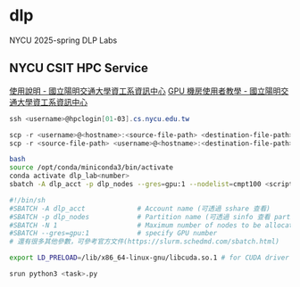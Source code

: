 # dlp
NYCU 2025-spring DLP Labs


## NYCU CSIT HPC Service

[使用說明 - 國立陽明交通大學資工系資訊中心](https://it.cs.nycu.edu.tw/workstation-guide)
[GPU 機房使用者教學 - 國立陽明交通大學資工系資訊中心](https://it.cs.nycu.edu.tw/gpu-room-tutor#)

```powershell
ssh <username>@hpclogin[01-03].cs.nycu.edu.tw
```

```powershell
scp -r <username>@<hostname>:<source-file-path> <destination-file-path>
scp -r <source-file-path> <username>@<hostname>:<destination-file-path>
```

```bash
bash
source /opt/conda/miniconda3/bin/activate
conda activate dlp_lab<number>
sbatch -A dlp_acct -p dlp_nodes --gres=gpu:1 --nodelist=cmpt100 <script>.sh
```

```sh
#!/bin/sh
#SBATCH -A dlp_acct             # Account name (可透過 sshare 查看)
#SBATCH -p dlp_nodes            # Partition name (可透過 sinfo 查看 partition)
#SBATCH -N 1                    # Maximum number of nodes to be allocated
#SBATCH --gres=gpu:1            # specify GPU number
# 還有很多其他參數，可參考官方文件(https://slurm.schedmd.com/sbatch.html)

export LD_PRELOAD=/lib/x86_64-linux-gnu/libcuda.so.1 # for CUDA driver API

srun python3 <task>.py
```
